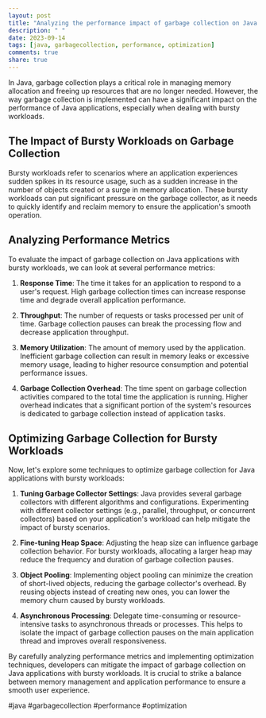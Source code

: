 ```yaml
---
layout: post
title: "Analyzing the performance impact of garbage collection on Java applications with bursty workloads"
description: " "
date: 2023-09-14
tags: [java, garbagecollection, performance, optimization]
comments: true
share: true
---
```


In Java, garbage collection plays a critical role in managing memory allocation and freeing up resources that are no longer needed. However, the way garbage collection is implemented can have a significant impact on the performance of Java applications, especially when dealing with bursty workloads.

## The Impact of Bursty Workloads on Garbage Collection

Bursty workloads refer to scenarios where an application experiences sudden spikes in its resource usage, such as a sudden increase in the number of objects created or a surge in memory allocation. These bursty workloads can put significant pressure on the garbage collector, as it needs to quickly identify and reclaim memory to ensure the application's smooth operation.

## Analyzing Performance Metrics

To evaluate the impact of garbage collection on Java applications with bursty workloads, we can look at several performance metrics:

1. **Response Time**: The time it takes for an application to respond to a user's request. High garbage collection times can increase response time and degrade overall application performance.

2. **Throughput**: The number of requests or tasks processed per unit of time. Garbage collection pauses can break the processing flow and decrease application throughput.

3. **Memory Utilization**: The amount of memory used by the application. Inefficient garbage collection can result in memory leaks or excessive memory usage, leading to higher resource consumption and potential performance issues.

4. **Garbage Collection Overhead**: The time spent on garbage collection activities compared to the total time the application is running. Higher overhead indicates that a significant portion of the system's resources is dedicated to garbage collection instead of application tasks.

## Optimizing Garbage Collection for Bursty Workloads

Now, let's explore some techniques to optimize garbage collection for Java applications with bursty workloads:

1. **Tuning Garbage Collector Settings**: Java provides several garbage collectors with different algorithms and configurations. Experimenting with different collector settings (e.g., parallel, throughput, or concurrent collectors) based on your application's workload can help mitigate the impact of bursty scenarios.

2. **Fine-tuning Heap Space**: Adjusting the heap size can influence garbage collection behavior. For bursty workloads, allocating a larger heap may reduce the frequency and duration of garbage collection pauses.

3. **Object Pooling**: Implementing object pooling can minimize the creation of short-lived objects, reducing the garbage collector's overhead. By reusing objects instead of creating new ones, you can lower the memory churn caused by bursty workloads.

4. **Asynchronous Processing**: Delegate time-consuming or resource-intensive tasks to asynchronous threads or processes. This helps to isolate the impact of garbage collection pauses on the main application thread and improves overall responsiveness.

By carefully analyzing performance metrics and implementing optimization techniques, developers can mitigate the impact of garbage collection on Java applications with bursty workloads. It is crucial to strike a balance between memory management and application performance to ensure a smooth user experience.

#java #garbagecollection #performance #optimization